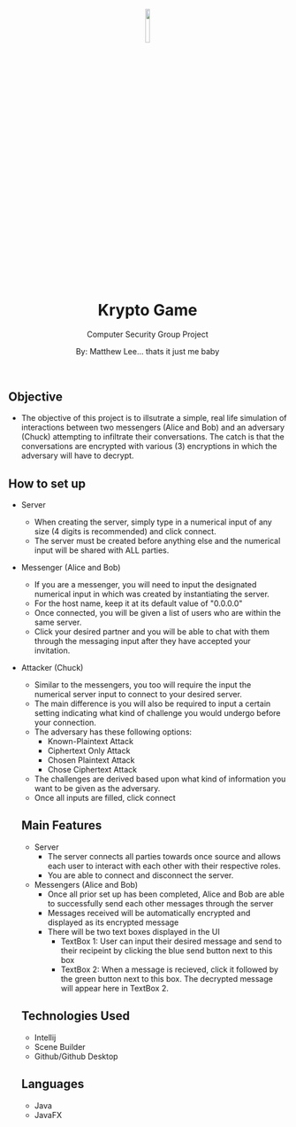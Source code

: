 <p align="center"><img width=12.5% src="https://github.com/KryptoComputerDudesMinusAdam/KryptoGame"></p>
<h1 align="center">Krypto Game</h1>
<p align="center">Computer Security Group Project</p>
<p align="center">By: Matthew Lee... thats it just me baby</p>
<br>

## Objective

- The objective of this project is to illsutrate a simple, real life simulation of interactions between two messengers (Alice and Bob)
and an adversary (Chuck) attempting to infiltrate their conversations. The catch is that the conversations are encrypted with various (3)
encryptions in which the adversary will have to decrypt.

## How to set up
- Server
  - When creating the server, simply type in a numerical input of any size (4 digits is recommended) and click connect.
  - The server must be created before anything else and the numerical input will be shared with ALL parties.
- Messenger (Alice and Bob)
  - If you are a messenger, you will need to input the designated numerical input in which was created by instantiating the server.
  - For the host name, keep it at its default value of "0.0.0.0"
  - Once connected, you will be given a list of users who are within the same server.
  - Click your desired partner and you will be able to chat with them through the messaging input after they have accepted your   invitation. 
- Attacker (Chuck)
  - Similar to the messengers, you too will require the input the numerical server input to connect to your desired server.
  - The main difference is you will also be required to input a certain setting indicating what kind of challenge you would undergo
  before your connection. 
  - The adversary has these following options:
    - Known-Plaintext Attack
    - Ciphertext Only Attack
    - Chosen Plaintext Attack
    - Chose Ciphertext Attack
  - The challenges are derived based upon what kind of information you want to be given as the adversary.
  - Once all inputs are filled, click connect
  
  ## Main Features
  - Server
    - The server connects all parties towards once source and allows each user to interact with each other with their respective roles.
    - You are able to connect and disconnect the server.
  - Messengers (Alice and Bob)
    - Once all prior set up has been completed, Alice and Bob are able to successfully send each other messages through the server
    - Messages received will be automatically encrypted and displayed as its encrypted message
    - There will be two text boxes displayed in the UI
      - TextBox 1: User can input their desired message and send to their recipeint by clicking the blue send button next to this box
      - TextBox 2: When a message is recieved, click it followed by the green button next to this box. The decrypted message will appear here in TextBox 2.
  
  ## Technologies Used
  - Intellij
  - Scene Builder
  - Github/Github Desktop
  
  ## Languages
  - Java
  - JavaFX
